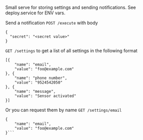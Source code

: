 Small serve for storing settings and sending notifications. See deploy.service for ENV vars.

Send a notification `POST /execute` with body
```
{
  "secret": "<secret value>"
}
```

`GET /settings` to get a list of all settings in the following format

```
[{
    "name": "email",
    "value": "foo@example.com"
}, {
    "name": "phone number",
    "value": "9524542050"
}, {
    "name": "message",
    "value": "Sensor activated"
}]
```

Or you can request them by name `GET /settings/email`
```
{
    "name": "email",
    "value": "foo@example.com"
}```
